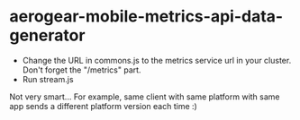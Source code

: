 # aerogear-mobile-metrics-api-data-generator

* Change the URL in commons.js to the metrics service url in your cluster. Don't forget the "/metrics" part.
* Run stream.js


Not very smart... For example, same client with same platform with same app sends a different platform version each time :)
